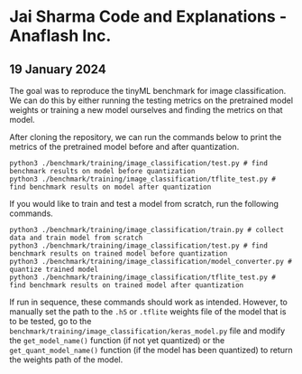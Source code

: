 # Jai Sharma Code and Explanations - Anaflash Inc.

## 19 January 2024
The goal was to reproduce the tinyML benchmark for image classification. We can do this by either running the testing metrics on the pretrained model weights or training a new model ourselves and finding the metrics on that model. 

After cloning the repository, we can run the commands below to print the metrics of the pretrained model before and after quantization. 
```
python3 ./benchmark/training/image_classification/test.py # find benchmark results on model before quantization
python3 ./benchmark/training/image_classification/tflite_test.py # find benchmark results on model after quantization
```
If you would like to train and test a model from scratch, run the following commands.
```
python3 ./benchmark/training/image_classification/train.py # collect data and train model from scratch
python3 ./benchmark/training/image_classification/test.py # find benchmark results on trained model before quantization
python3 ./benchmark/training/image_classification/model_converter.py # quantize trained model
python3 ./benchmark/training/image_classification/tflite_test.py # find benchmark results on trained model after quantization
```
If run in sequence, these commands should work as intended. However, to manually set the path to the `.h5` or `.tflite` weights file of the model that is to be tested, go to the `benchmark/training/image_classification/keras_model.py` file and modify the `get_model_name()` function (if not yet quantized) or the `get_quant_model_name()` function (if the model has been quantized) to return the weights path of the model. 
